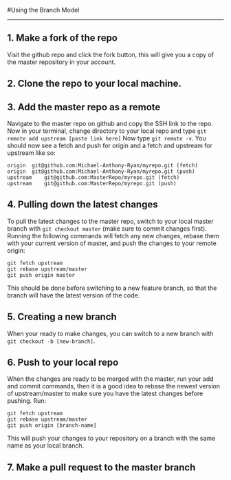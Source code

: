 #Using the Branch Model
***

## 1. Make a fork of the repo
Visit the github repo and click the fork button, this will give you a copy of the master repository in your account.

## 2. Clone the repo to your local machine.

## 3. Add the master repo as a remote
Navigate to the master repo on github and copy the SSH link to the repo. Now in your terminal, change directory to your local repo and type `git remote add upstream [paste link here]`
Now type `git remote -v`.  You should now see a fetch and push for origin and a fetch and upstream for upstream like so:
```
origin	git@github.com:Michael-Anthony-Ryan/myrepo.git (fetch)
origin	git@github.com:Michael-Anthony-Ryan/myrepo.git (push)
upstream	git@github.com:MasterRepo/myrepo.git (fetch)
upstream	git@github.com:MasterRepo/myrepo.git (push)
```

## 4. Pulling down the latest changes
To pull the latest changes to the master repo, switch to your local master branch with `git checkout master` (make sure to commit changes first).  Running the following commands will fetch any new changes, rebase them with your current version of master, and push the changes to your remote origin:
```
git fetch upstream
git rebase upstream/master
git push origin master
```
This should be done before switching to a new feature branch, so that the branch will have the latest version of the code.

## 5. Creating a new branch
When your ready to make changes, you can switch to a new branch with `git checkout -b [new-branch]`.

## 6. Push to your local repo
When the changes are ready to be merged with the master, run your add and commit commands, then it is a good idea to rebase the newest version of upstream/master to make sure you have the latest changes before pushing.
Run: 
```
git fetch upstream
git rebase upstream/master
git push origin [branch-name]
```
This will push your changes to your repository on a branch with the same name as your local branch.

## 7. Make a pull request to the master branch
